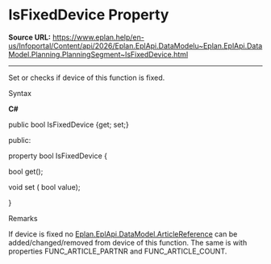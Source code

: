 # IsFixedDevice Property

**Source URL:** https://www.eplan.help/en-us/Infoportal/Content/api/2026/Eplan.EplApi.DataModelu~Eplan.EplApi.DataModel.Planning.PlanningSegment~IsFixedDevice.html

---

Set or checks if device of this function is fixed.

Syntax

**C#**



public bool IsFixedDevice {get; set;}

public:

property bool IsFixedDevice {

   bool get();

   void set (    bool value);

}


Remarks

If device is fixed no [Eplan.EplApi.DataModel.ArticleReference](Eplan.EplApi.DataModelu~Eplan.EplApi.DataModel.ArticleReference.html) can be added/changed/removed from device of this function. The same is with properties FUNC\_ARTICLE\_PARTNR and FUNC\_ARTICLE\_COUNT.
